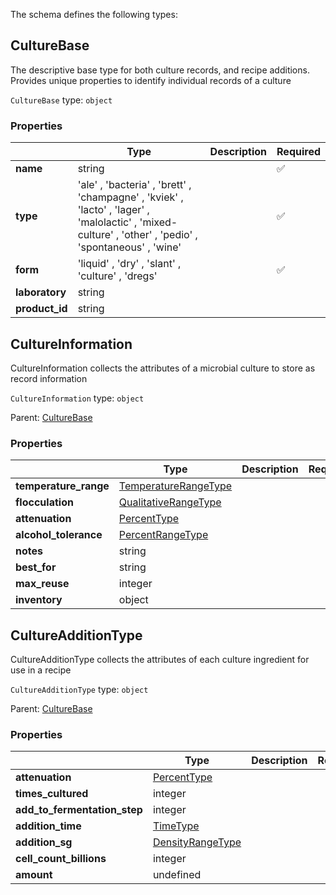 The schema defines the following types:

## CultureBase 

The descriptive base type for both culture records, and recipe additions. Provides unique properties to identify individual records of a culture

`CultureBase` type: `object`

### Properties

|   |Type|Description|Required|
|---|----|-----------|--------|
| **name** | string|  | :white_check_mark: |
| **type** |  'ale'  , 'bacteria'  , 'brett'  , 'champagne'  , 'kviek'  , 'lacto'  , 'lager'  , 'malolactic'  , 'mixed-culture'  , 'other'  , 'pedio'  , 'spontaneous'  , 'wine' |  | :white_check_mark: |
| **form** |  'liquid'  , 'dry'  , 'slant'  , 'culture'  , 'dregs' |  | :white_check_mark: |
| **laboratory** | string|  |  |
| **product_id** | string|  |  |

## CultureInformation 

CultureInformation collects the attributes of a microbial culture to store as record information

`CultureInformation` type: `object`

Parent: [CultureBase](#culturebase)

### Properties

|   |Type|Description|Required|
|---|----|-----------|--------|
| **temperature_range** | [TemperatureRangeType](measureable_units.json.md#temperaturerangetype)|  |  |
| **flocculation** | [QualitativeRangeType](measureable_units.json.md#qualitativerangetype)|  |  |
| **attenuation** | [PercentType](measureable_units.json.md#percenttype)|  |  |
| **alcohol_tolerance** | [PercentRangeType](measureable_units.json.md#percentrangetype)|  |  |
| **notes** | string|  |  |
| **best_for** | string|  |  |
| **max_reuse** | integer|  |  |
| **inventory** | object|  |  |

## CultureAdditionType 

CultureAdditionType collects the attributes of each culture ingredient for use in a recipe

`CultureAdditionType` type: `object`

Parent: [CultureBase](#culturebase)

### Properties

|   |Type|Description|Required|
|---|----|-----------|--------|
| **attenuation** | [PercentType](measureable_units.json.md#percenttype)|  |  |
| **times_cultured** | integer|  |  |
| **add_to_fermentation_step** | integer|  |  |
| **addition_time** | [TimeType](measureable_units.json.md#timetype)|  |  |
| **addition_sg** | [DensityRangeType](measureable_units.json.md#densityrangetype)|  |  |
| **cell_count_billions** | integer|  |  |
| **amount** | undefined|  |  |

